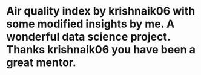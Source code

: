 # Air quality index by krishnaik06 with some modified insights by me. A wonderful data science project. Thanks krishnaik06 you have been a great mentor.
